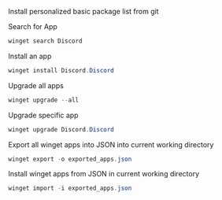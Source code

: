 Install personalized basic package list from git



Search for App

``` powershell
winget search Discord
```

Install an app

``` powershell
winget install Discord.Discord
```

Upgrade all apps

``` powershell
winget upgrade --all
```


Upgrade specific app

``` powershell
winget upgrade Discord.Discord
```


Export all winget apps into JSON into current working directory

``` powershell
winget export -o exported_apps.json
```

Install winget apps from JSON in current working directory

``` powershell
winget import -i exported_apps.json
```

